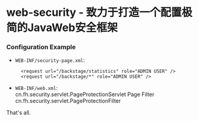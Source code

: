 # web-security - 致力于打造一个配置极简的JavaWeb安全框架

### Configuration Example
* `WEB-INF/security-page.xml`:<br />
	<?xml version="1.0" encoding="UTF-8"?>
	<page xmlns:xsi="http://www.w3.org/2001/XMLSchema-instance"
		xsi:noNamespaceSchemaLocation="security-page.xsd">

		<request url="/backstage/statistics" role="ADMIN USER" />
		<request url="/backstage/*" role="ADMIN USER" />
	</page>

* `WEB-INF/web.xml`:<br />
	<listener>
		<listener-class>cn.fh.security.servlet.PageProtectionServlet</listener-class>
	</listener>
	<filter>
		<filter-name>Page Filter</filter-name>
		<filter-class>cn.fh.security.servlet.PageProtectionFilter</filter-class>
	</filter>


That's all.
